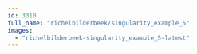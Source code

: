 ```yaml
---
id: 3310
full_name: "richelbilderbeek/singularity_example_5"
images: 
  - "richelbilderbeek-singularity_example_5-latest"
---
```

